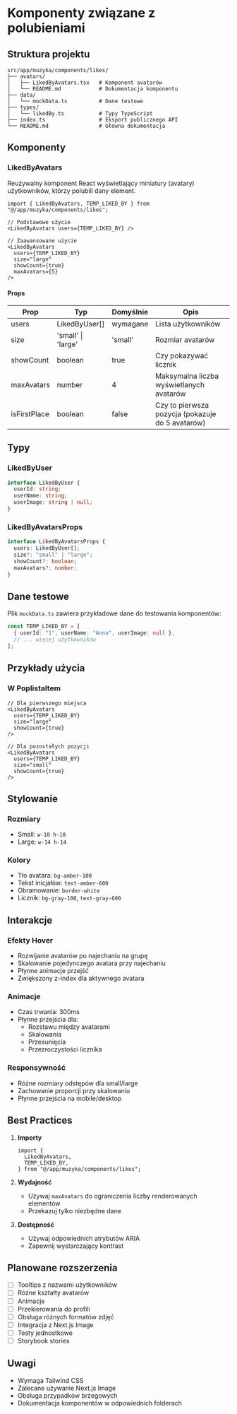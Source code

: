 # Komponenty związane z polubieniami

## Struktura projektu

```
src/app/muzyka/components/likes/
├── avatars/
│   ├── LikedByAvatars.tsx   # Komponent avatarów
│   └── README.md            # Dokumentacja komponentu
├── data/
│   └── mockData.ts          # Dane testowe
├── types/
│   └── likedBy.ts           # Typy TypeScript
├── index.ts                 # Eksport publicznego API
└── README.md                # Główna dokumentacja
```

## Komponenty

### LikedByAvatars

Reużywalny komponent React wyświetlający miniatury (avatary) użytkowników, którzy polubili dany element.

```tsx
import { LikedByAvatars, TEMP_LIKED_BY } from "@/app/muzyka/components/likes";

// Podstawowe użycie
<LikedByAvatars users={TEMP_LIKED_BY} />

// Zaawansowane użycie
<LikedByAvatars
  users={TEMP_LIKED_BY}
  size="large"
  showCount={true}
  maxAvatars={5}
/>
```

#### Props

| Prop         | Typ                | Domyślnie | Opis                                             |
| ------------ | ------------------ | --------- | ------------------------------------------------ |
| users        | LikedByUser[]      | wymagane  | Lista użytkowników                               |
| size         | 'small' \| 'large' | 'small'   | Rozmiar avatarów                                 |
| showCount    | boolean            | true      | Czy pokazywać licznik                            |
| maxAvatars   | number             | 4         | Maksymalna liczba wyświetlanych avatarów         |
| isFirstPlace | boolean            | false     | Czy to pierwsza pozycja (pokazuje do 5 avatarów) |

## Typy

### LikedByUser

```typescript
interface LikedByUser {
  userId: string;
  userName: string;
  userImage: string | null;
}
```

### LikedByAvatarsProps

```typescript
interface LikedByAvatarsProps {
  users: LikedByUser[];
  size?: "small" | "large";
  showCount?: boolean;
  maxAvatars?: number;
}
```

## Dane testowe

Plik `mockData.ts` zawiera przykładowe dane do testowania komponentów:

```typescript
const TEMP_LIKED_BY = [
  { userId: "1", userName: "Anna", userImage: null },
  // ... więcej użytkowników
];
```

## Przykłady użycia

### W PoplistaItem

```tsx
// Dla pierwszego miejsca
<LikedByAvatars
  users={TEMP_LIKED_BY}
  size="large"
  showCount={true}
/>

// Dla pozostałych pozycji
<LikedByAvatars
  users={TEMP_LIKED_BY}
  size="small"
  showCount={true}
/>
```

## Stylowanie

### Rozmiary

- Small: `w-10 h-10`
- Large: `w-14 h-14`

### Kolory

- Tło avatara: `bg-amber-100`
- Tekst inicjałów: `text-amber-600`
- Obramowanie: `border-white`
- Licznik: `bg-gray-100`, `text-gray-600`

## Interakcje

### Efekty Hover

- Rozwijanie avatarów po najechaniu na grupę
- Skalowanie pojedynczego avatara przy najechaniu
- Płynne animacje przejść
- Zwiększony z-index dla aktywnego avatara

### Animacje

- Czas trwania: 300ms
- Płynne przejścia dla:
  - Rozstawu między avatarami
  - Skalowania
  - Przesunięcia
  - Przezroczystości licznika

### Responsywność

- Różne rozmiary odstępów dla small/large
- Zachowanie proporcji przy skalowaniu
- Płynne przejścia na mobile/desktop

## Best Practices

1. **Importy**

   ```tsx
   import {
     LikedByAvatars,
     TEMP_LIKED_BY,
   } from "@/app/muzyka/components/likes";
   ```

2. **Wydajność**

   - Używaj `maxAvatars` do ograniczenia liczby renderowanych elementów
   - Przekazuj tylko niezbędne dane

3. **Dostępność**
   - Używaj odpowiednich atrybutów ARIA
   - Zapewnij wystarczający kontrast

## Planowane rozszerzenia

- [ ] Tooltips z nazwami użytkowników
- [ ] Różne kształty avatarów
- [ ] Animacje
- [ ] Przekierowania do profili
- [ ] Obsługa różnych formatów zdjęć
- [ ] Integracja z Next.js Image
- [ ] Testy jednostkowe
- [ ] Storybook stories

## Uwagi

- Wymaga Tailwind CSS
- Zalecane używanie Next.js Image
- Obsługa przypadków brzegowych
- Dokumentacja komponentów w odpowiednich folderach
